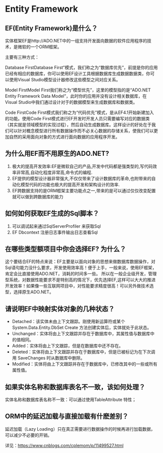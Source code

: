 # Entity Framework

## EF(Entity Framework)是什么？

实体框架EF是http://ADO.NET中的一组支持开发面向数据的软件应用程序的技术，是微软的一个ORM框架。

主要有三种方式：

Database FirstDatabase First”模式，我们称之为“数据库优先”，前提是你的应用已经有相应的数据库，你可以使用EF设计工具根据数据库生成数据数据类，你可以使用Visual Studio模型设计器修改这些模型之间对应关系。

Model FirstModel First我们称之为“模型优先”，这里的模型指的是“ADO.NET Entity Framework Data Model”，此时你的应用并没有设计相关数据库，在Visual Studio中我们通过设计对于的数据模型来生成数据库和数据类。

Code FirstCode First模式我们称之为“代码优先”模式，是从EF4.1开始新建加入的功能。使用Code First模式进行EF开发时开发人员只需要编写对应的数据类（其实就是领域模型的实现过程），然后自动生成数据库。这样设计的好处在于我们可以针对概念模型进行所有数据操作而不必关心数据的存储关系，使我们可以更加自然的采用面向对象的方式进行面向数据的应用程序开发。

## 为什么用EF而不用原生的ADO.NET?

1. 极大的提高开发效率:EF是微软自己的产品,开发中代码都是强类型的,写代码效率非常高,自动化程度非常高,命令式的编程.
2. EF提供的模型设计器非常强大,不仅仅带来了设计数据库的革命,也附带来的自动化模型代码的功能也极大的提高开发和架构设计的效率.
3. EF跨数据支持的是ORM框架主要功能点之一,带来的是可以通过仅仅改变配置就可以做到跨数据库的能力

## 如何如何获取EF生成的Sql脚本？

1. 可以调试起来通过SqlServerProfiler 来获取Sql
2. EF Dbcontext 注册日志事件输出日志查看Sql

## 在哪些类型额项目中你会选择EF? 为什么？

这个要结合EF的特点来说：EF主要是以面向对象的思想来做数据库数据操作，对Sql语句能力没什么要求，开发使用效率高！便于上手，一般来说，使用EF框架，肯定会比直接使用ADO.NET，消耗的时间多一些。 所以在一般企业级开发，管理型系统，对数据性能要求不是特别高的情况下，优先选择EF,这样可以大大的推进开发效率！如果像一些互联网项目中，对性能要求精度很高！可以另外做技术选型，选择原生ADO.NET。

## 请说明EF中映射实体对象的几种状态？

- Detached：该实体未由上下文跟踪。刚使用新运算符或某个 System.Data.Entity.DbSet Create 方法创建实体后，实体就处于此状态。
- Unchanged：实体将由上下文跟踪并存在于数据库中，其属性值与数据库中的值相同。
- Added：实体将由上下文跟踪，但是在数据库中还不存在。
- Deleted：实体将由上下文跟踪并存在于数据库中，但是已被标记为在下次调用 SaveChanges 时从数据库中删除。
- Modified：实体将由上下文跟踪并存在于数据库中，已修改其中的一些或所有属性值。

## 如果实体名称和数据库表名不一致，该如何处理？

实体名称和数据库表名称不一致：可以通过使用TableAttribute 特性；

## ORM中的延迟加载与直接加载有什麽差别？

延迟加载（Lazy Loading）只在真正需要进行数据操作的时候再进行加载数据，可以减少不必要的开销。

详见：https://www.cnblogs.com/cplemom/p/11499527.html

